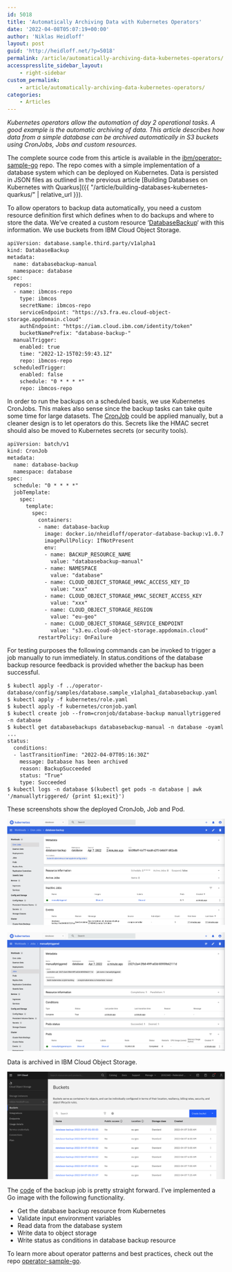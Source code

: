 ```yaml
---
id: 5018
title: 'Automatically Archiving Data with Kubernetes Operators'
date: '2022-04-08T05:07:19+00:00'
author: 'Niklas Heidloff'
layout: post
guid: 'http://heidloff.net/?p=5018'
permalink: /article/automatically-archiving-data-kubernetes-operators/
accesspresslite_sidebar_layout:
    - right-sidebar
custom_permalink:
    - article/automatically-archiving-data-kubernetes-operators/
categories:
    - Articles
---
```


*Kubernetes operators allow the automation of day 2 operational tasks. A good example is the automatic archiving of data. This article describes how data from a simple database can be archived automatically in S3 buckets using CronJobs, Jobs and custom resources.*

The complete source code from this article is available in the [ibm/operator-sample-go](https://github.com/IBM/operator-sample-go/tree/43ec9d7e16f97b11ce4aa5b64d2e9a9ce0a9fde9/database-service) repo. The repo comes with a simple implementation of a database system which can be deployed on Kubernetes. Data is persisted in JSON files as outlined in the previous article [Building Databases on Kubernetes with Quarkus]({{ "/article/building-databases-kubernetes-quarkus/" | relative_url }}).

To allow operators to backup data automatically, you need a custom resource definition first which defines when to do backups and where to store the data. We’ve created a custom resource ‘[DatabaseBackup](https://github.com/IBM/operator-sample-go/blob/8ce338d65d2cc9f8db437e3aa635f94a45156922/operator-database/config/samples/database.sample_v1alpha1_databasebackup.yaml)‘ with this information. We use buckets from IBM Cloud Object Storage.

```
apiVersion: database.sample.third.party/v1alpha1
kind: DatabaseBackup
metadata:
  name: databasebackup-manual
  namespace: database
spec:
  repos:
  - name: ibmcos-repo
    type: ibmcos
    secretName: ibmcos-repo
    serviceEndpoint: "https://s3.fra.eu.cloud-object-storage.appdomain.cloud"
    authEndpoint: "https://iam.cloud.ibm.com/identity/token"
    bucketNamePrefix: "database-backup-"
  manualTrigger:
    enabled: true
    time: "2022-12-15T02:59:43.1Z"
    repo: ibmcos-repo
  scheduledTrigger:
    enabled: false
    schedule: "0 * * * *"
    repo: ibmcos-repo
```

In order to run the backups on a scheduled basis, we use Kubernetes CronJobs. This makes also sense since the backup tasks can take quite some time for large datasets. The [CronJob](https://github.com/IBM/operator-sample-go/blob/8ce338d65d2cc9f8db437e3aa635f94a45156922/operator-database-backup/kubernetes/cronjob.yaml) could be applied manually, but a cleaner design is to let operators do this. Secrets like the HMAC secret should also be moved to Kubernetes secrets (or security tools).

```
apiVersion: batch/v1
kind: CronJob
metadata:
  name: database-backup
  namespace: database
spec:
  schedule: "0 * * * *"
  jobTemplate:
    spec:
      template:
        spec:
          containers:
          - name: database-backup
            image: docker.io/nheidloff/operator-database-backup:v1.0.7
            imagePullPolicy: IfNotPresent
            env:
            - name: BACKUP_RESOURCE_NAME
              value: "databasebackup-manual"
            - name: NAMESPACE
              value: "database"
            - name: CLOUD_OBJECT_STORAGE_HMAC_ACCESS_KEY_ID
              value: "xxx"
            - name: CLOUD_OBJECT_STORAGE_HMAC_SECRET_ACCESS_KEY
              value: "xxx"
            - name: CLOUD_OBJECT_STORAGE_REGION
              value: "eu-geo"
            - name: CLOUD_OBJECT_STORAGE_SERVICE_ENDPOINT
              value: "s3.eu.cloud-object-storage.appdomain.cloud"
          restartPolicy: OnFailure
```

For testing purposes the following commands can be invoked to trigger a job manually to run immediately. In status.conditions of the database backup resource feedback is provided whether the backup has been successful.

```
$ kubectl apply -f ../operator-database/config/samples/database.sample_v1alpha1_databasebackup.yaml
$ kubectl apply -f kubernetes/role.yaml
$ kubectl apply -f kubernetes/cronjob.yaml
$ kubectl create job --from=cronjob/database-backup manuallytriggered -n database
$ kubectl get databasebackups databasebackup-manual -n database -oyaml
...
status:
  conditions:
  - lastTransitionTime: "2022-04-07T05:16:30Z"
    message: Database has been archived
    reason: BackupSucceeded
    status: "True"
    type: Succeeded
$ kubectl logs -n database $(kubectl get pods -n database | awk '/manuallytriggered/ {print $1;exit}')
```

These screenshots show the deployed CronJob, Job and Pod.

![image](/assets/img/2022/04/auto-archive1.png)

![image](/assets/img/2022/04/auto-archive2.png)

Data is archived in IBM Cloud Object Storage.

![image](/assets/img/2022/04/auto-archive3.png)

The [code](https://github.com/IBM/operator-sample-go/blob/0b46e5ee18b892293ce2ff2eb565ea9500de298b/operator-database-backup/backup/backup.go) of the backup job is pretty straight forward. I’ve implemented a Go image with the following functionality.

- Get the database backup resource from Kubernetes
- Validate input environment variables
- Read data from the database system
- Write data to object storage
- Write status as conditions in database backup resource

To learn more about operator patterns and best practices, check out the repo [operator-sample-go](https://github.com/IBM/operator-sample-go).